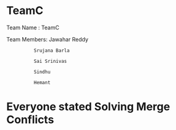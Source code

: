# TeamC

Team Name : TeamC

Team Members: Jawahar Reddy

              Srujana Barla

              Sai Srinivas
              
              Sindhu
              
              Hemant
 
 # Everyone stated Solving Merge Conflicts
